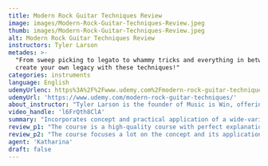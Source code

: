 ```yaml
---
title: Modern Rock Guitar Techniques Review
image: images/Modern-Rock-Guitar-Techniques-Review.jpeg
thumb: images/Modern-Rock-Guitar-Techniques-Review.jpeg
alt: Modern Rock Guitar Techniques Review
instructors: Tyler Larson
metades: >-
  "From sweep picking to legato to whammy tricks and everything in between,
  create your own legacy with these techniques!"
categories: instruments
language: English
udemyUrlenc: https%3A%2F%2Fwww.udemy.com%2Fmodern-rock-guitar-techniques%2F
udemyUrl: 'https://www.udemy.com/modern-rock-guitar-techniques/'
about_instructor: "Tyler Larson is the founder of Music is Win, offering lots of videos to aspiring musicians for years. For more than a decade of experience with guitar, he has done a lot of musical work and studied with some of the most notable names in the world of music. tyler has received numerous endorsements from esteemed names in the music industry for his works."
video_handle: 'l6FrQth8ClA'
summary: "Incorporates concept and practical application of a wide-variety of music. a lot of new ideas wwere presented in the course to enable the students to experiment with their own."
review_p1: "The course is a high-quality course with perfect explanation for aspiring guitarists and music teachers. The course simplified confusing topics like music signature in a way that is easier for the students to handle and apply. There are a lot of examples in the course that utilized a wide range of music in order to convey the information in a much more relatable way for the students. The course is effective for students to improve their capabilities and see fast improvement using the techniques given in the course. the teaching style is great for total beginners as everything was explained in-depth. Tyler was very straight-forward with the topic but also incorporates humor in each lesson so that the students would have a fun time learning. "
review_p2: "The course focuses a lot on the concept and its application which helps the students to be able to experiment with their own since they are taught the process behind each music. The instructor takes his time in teaching his students the overview of the lesson and then proceeds to do a slowed-version of the lesson for those who still do not get the entirety of the lesson. It is an excellent course for musicians of various backgrounds since it gives great exposure to various music and new ideas to experiment with and develop as a guitarist. "
agent: 'Katharina'
draft: false
---
```


